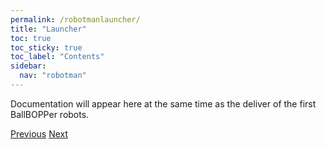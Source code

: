 ```yaml
---
permalink: /robotmanlauncher/
title: "Launcher"
toc: true
toc_sticky: true
toc_label: "Contents"
sidebar:
  nav: "robotman"
---
```


Documentation will appear here at the same time as the deliver of the first BallBOPPer robots.

  <nav class="pagination">
      <a href="/BallBOPPer/appmanintro/" class="pagination--pager" title="Robot Manual">Previous</a>
       <a href="/BallBOPPer/robotmanrover/" class="pagination--pager" title="Rover">Next</a>
  </nav>
